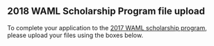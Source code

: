 ## 2018 WAML Scholarship Program file upload

To complete your application to the <a href="http://www.waml.org/mbrinfo.html#Scholarships">2017 WAML scholarship program</a>, please upload your files using the boxes below. 

<script src="https://berkeley.app.box.com/upload-widget/embed.js?folderID=34412236598&title=Essay%20Question%20Responses&instructions=Upload%20a%20document%20containing%20your%20responses%20to%20the%202%20required%20essay%20questions.%20For%20each%20essay%20question%2C%20please%20do%20not%20exceed%20300%20words.&isDescriptionFieldShown=1&isEmailRequired=1&width=385&height=420&token=inn3ze3165vcke7rhxadbwhawik6utf3" type="text/javascript"></script>


<script src="https://berkeley.app.box.com/upload-widget/embed.js?folderID=34412773694&title=CV%20or%20Resume&instructions=Upload%20a%20document%20containing%20your%20current%20CV%20or%20resume.&isDescriptionFieldShown=1&isEmailRequired=1&width=385&height=420&token=pufl23a2j9jhpawetohlq5gt602dbtjp" type="text/javascript"></script>
